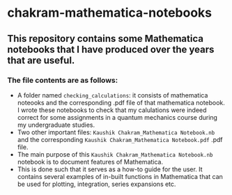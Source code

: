 # chakram-mathematica-notebooks

## This repository contains some Mathematica notebooks that I have produced over the years that are useful.

### The file contents are as follows:
+ A folder named `checking_calculations`: it consists of mathematica noteooks and the corresponding .pdf file of that mathematica notebook. I wrote these notebooks to check that my calulations were indeed correct for some assignments in a quantum mechanics course during my undergraduate studies.
+ Two other important files: `Kaushik Chakram_Mathematica Notebook.nb` and the corresponding `Kaushik Chakram_Mathematica Notebook.pdf` .pdf file.
+  The main purpose of this `Kaushik Chakram_Mathematica Notebook.nb` notebook is to document features of Mathematica.
+  This is done such that it serves as a how-to guide for the user. It contains several examples of in-built functions in Mathematica that can be used for plotting, integration, series expansions etc.  
